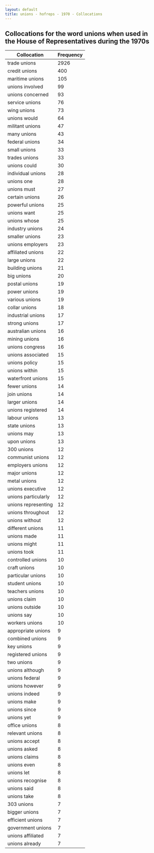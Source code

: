 ```yaml
---
layout: default
title: unions - hofreps - 1970 - Collocations
---
```

## Collocations for the word **unions** when used in the House of Representatives during the 1970s

| Collocation | Frequency |
|--------------|----------------|
|trade unions|2926|
|credit unions|400|
|maritime unions|105|
|unions involved|99|
|unions concerned|93|
|service unions|76|
|wing unions|73|
|unions would|64|
|militant unions|47|
|many unions|43|
|federal unions|34|
|small unions|33|
|trades unions|33|
|unions could|30|
|individual unions|28|
|unions one|28|
|unions must|27|
|certain unions|26|
|powerful unions|25|
|unions want|25|
|unions whose|25|
|industry unions|24|
|smaller unions|23|
|unions employers|23|
|affiliated unions|22|
|large unions|22|
|building unions|21|
|big unions|20|
|postal unions|19|
|power unions|19|
|various unions|19|
|collar unions|18|
|industrial unions|17|
|strong unions|17|
|australian unions|16|
|mining unions|16|
|unions congress|16|
|unions associated|15|
|unions policy|15|
|unions within|15|
|waterfront unions|15|
|fewer unions|14|
|join unions|14|
|larger unions|14|
|unions registered|14|
|labour unions|13|
|state unions|13|
|unions may|13|
|upon unions|13|
|300 unions|12|
|communist unions|12|
|employers unions|12|
|major unions|12|
|metal unions|12|
|unions executive|12|
|unions particularly|12|
|unions representing|12|
|unions throughout|12|
|unions without|12|
|different unions|11|
|unions made|11|
|unions might|11|
|unions took|11|
|controlled unions|10|
|craft unions|10|
|particular unions|10|
|student unions|10|
|teachers unions|10|
|unions claim|10|
|unions outside|10|
|unions say|10|
|workers unions|10|
|appropriate unions|9|
|combined unions|9|
|key unions|9|
|registered unions|9|
|two unions|9|
|unions although|9|
|unions federal|9|
|unions however|9|
|unions indeed|9|
|unions make|9|
|unions since|9|
|unions yet|9|
|office unions|8|
|relevant unions|8|
|unions accept|8|
|unions asked|8|
|unions claims|8|
|unions even|8|
|unions let|8|
|unions recognise|8|
|unions said|8|
|unions take|8|
|303 unions|7|
|bigger unions|7|
|efficient unions|7|
|government unions|7|
|unions affiliated|7|
|unions already|7|
